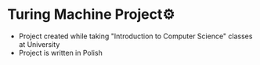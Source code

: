 <b>Turing Machine Project</b>⚙️
=============================================================================================
* Project created while taking "Introduction to Computer Science" classes at University
* Project is written in Polish
